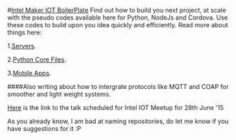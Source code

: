 #[Intel Maker IOT BoilerPlate](https://medium.com/@rishigb/intel-maker-iot-boiler-plate-e3ef4b110781)
Find out how to build you next project, at scale with the pseudo codes available here for Python, NodeJs and Cordova. Use these codes to build upon you idea quickly and efficiently.
Read more about things here:

1.[Servers](https://github.com/rishibhatnagar1/IntelMakerIOTBoilerPlate/blob/master/Servers/README.md).

2.[Python Core Files](https://github.com/rishibhatnagar1/IntelMakerIOTBoilerPlate/tree/master/corePythonFiles/README.md).

3.[Mobile Apps](https://github.com/rishibhatnagar1/IntelMakerIOTBoilerPlate/tree/master/MobileApp/README.md).

####Also writing about how to intergrate protocols like MQTT and COAP for smoother and light weight systems.

[Here](http://www.rishigb.me/presentation/intel-maker-iot-boilerplate#/) is the link to the talk scheduled for Intel IOT Meetup for 28th June '15

As you already know, I am bad at naming repositories, do let me know if you have suggestions for it :P
